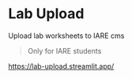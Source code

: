 # Lab Upload

Upload lab worksheets to IARE cms
> Only for IARE students

https://lab-upload.streamlit.app/
